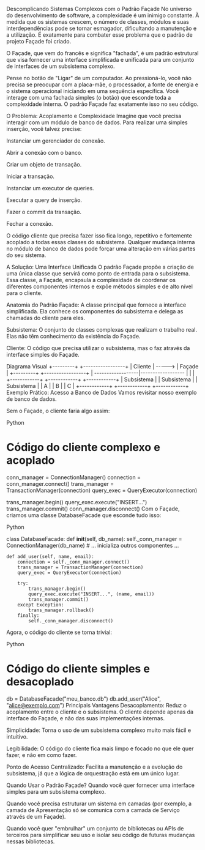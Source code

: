 Descomplicando Sistemas Complexos com o Padrão Façade
No universo do desenvolvimento de software, a complexidade é um inimigo constante. À medida que os sistemas crescem, o número de classes, módulos e suas interdependências pode se tornar esmagador, dificultando a manutenção e a utilização. É exatamente para combater esse problema que o padrão de projeto Façade foi criado.

O Façade, que vem do francês e significa "fachada", é um padrão estrutural que visa fornecer uma interface simplificada e unificada para um conjunto de interfaces de um subsistema complexo.

Pense no botão de "Ligar" de um computador. Ao pressioná-lo, você não precisa se preocupar com a placa-mãe, o processador, a fonte de energia e o sistema operacional iniciando em uma sequência específica. Você interage com uma fachada simples (o botão) que esconde toda a complexidade interna. O padrão Façade faz exatamente isso no seu código.

O Problema: Acoplamento e Complexidade
Imagine que você precisa interagir com um módulo de banco de dados. Para realizar uma simples inserção, você talvez precise:

Instanciar um gerenciador de conexão.

Abrir a conexão com o banco.

Criar um objeto de transação.

Iniciar a transação.

Instanciar um executor de queries.

Executar a query de inserção.

Fazer o commit da transação.

Fechar a conexão.

O código cliente que precisa fazer isso fica longo, repetitivo e fortemente acoplado a todas essas classes do subsistema. Qualquer mudança interna no módulo de banco de dados pode forçar uma alteração em várias partes do seu sistema.

A Solução: Uma Interface Unificada
O padrão Façade propõe a criação de uma única classe que servirá como ponto de entrada para o subsistema. Essa classe, a Façade, encapsula a complexidade de coordenar os diferentes componentes internos e expõe métodos simples e de alto nível para o cliente.

Anatomia do Padrão
Façade: A classe principal que fornece a interface simplificada. Ela conhece os componentes do subsistema e delega as chamadas do cliente para eles.

Subsistema: O conjunto de classes complexas que realizam o trabalho real. Elas não têm conhecimento da existência do Façade.

Cliente: O código que precisa utilizar o subsistema, mas o faz através da interface simples do Façade.

Diagrama Visual
+---------+        +-----------------+
| Cliente | -----> |     Façade      |
+---------+        +-----------------+
                           |
         ------------------|------------------
        |                  |                  |
   +------------+   +------------+   +------------+
   | Subsistema |   | Subsistema |   | Subsistema |
   |     A      |   |     B      |   |     C      |
   +------------+   +------------+   +------------+
Exemplo Prático: Acesso a Banco de Dados
Vamos revisitar nosso exemplo de banco de dados.

Sem o Façade, o cliente faria algo assim:

Python

# Código do cliente complexo e acoplado
conn_manager = ConnectionManager()
connection = conn_manager.connect()
trans_manager = TransactionManager(connection)
query_exec = QueryExecutor(connection)

trans_manager.begin()
query_exec.execute("INSERT...")
trans_manager.commit()
conn_manager.disconnect()
Com o Façade, criamos uma classe DatabaseFacade que esconde tudo isso:

Python

class DatabaseFacade:
    def __init__(self, db_name):
        self._conn_manager = ConnectionManager(db_name)
        # ... inicializa outros componentes ...

    def add_user(self, name, email):
        connection = self._conn_manager.connect()
        trans_manager = TransactionManager(connection)
        query_exec = QueryExecutor(connection)

        try:
            trans_manager.begin()
            query_exec.execute("INSERT...", (name, email))
            trans_manager.commit()
        except Exception:
            trans_manager.rollback()
        finally:
            self._conn_manager.disconnect()
Agora, o código do cliente se torna trivial:

Python

# Código do cliente simples e desacoplado
db = DatabaseFacade("meu_banco.db")
db.add_user("Alice", "alice@exemplo.com")
Principais Vantagens
Desacoplamento: Reduz o acoplamento entre o cliente e o subsistema. O cliente depende apenas da interface do Façade, e não das suas implementações internas.

Simplicidade: Torna o uso de um subsistema complexo muito mais fácil e intuitivo.

Legibilidade: O código do cliente fica mais limpo e focado no que ele quer fazer, e não em como fazer.

Ponto de Acesso Centralizado: Facilita a manutenção e a evolução do subsistema, já que a lógica de orquestração está em um único lugar.

Quando Usar o Padrão Façade?
Quando você quer fornecer uma interface simples para um subsistema complexo.

Quando você precisa estruturar um sistema em camadas (por exemplo, a camada de Apresentação só se comunica com a camada de Serviço através de um Façade).

Quando você quer "embrulhar" um conjunto de bibliotecas ou APIs de terceiros para simplificar seu uso e isolar seu código de futuras mudanças nessas bibliotecas.